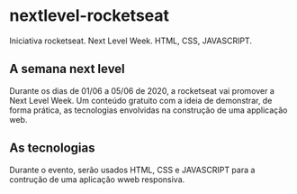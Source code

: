 # nextlevel-rocketseat
Iniciativa rocketseat. Next Level Week. HTML, CSS, JAVASCRIPT.

## A semana next level
Durante os dias de 01/06 a 05/06 de 2020, a rocketseat vai promover 
a Next Level Week. Um conteúdo gratuito com a ideia de demonstrar, de 
forma prática, as tecnologias envolvidas na construção de uma applicação web.

## As tecnologias
Durante o evento, serão usados HTML, CSS e JAVASCRIPT para a contrução de uma
aplicação wweb responsiva.
